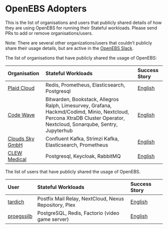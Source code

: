 # OpenEBS Adopters

This is the list of organisations and users that publicly shared details of how they are using OpenEBS for running their Stateful workloads.  Please send PRs to add or remove organisations/users.

Note: There are several other organizations/users that couldn’t publicly share their usage details, but are active in the [OpenEBS Slack](https://slack.openebs.io). 

The list of organisations that have publicly shared the usage of OpenEBS:

| Organisation | Stateful Workloads | Success Story |
| :--- | :--- | :--- |
| [Plaid Cloud](https://github.com/PlaidCloud) | Redis, Prometheus, Elasticsearch, Postgresql | [English](./adopters/plaidcloud/README.md) |
| [Code Wave](https://codewave.eu/) | Bitwarden, Bookstack, Allegros Ralph, Limesurvey, Grafana, Hackmd/Codimd, Minio, Nextcloud, Percona XtraDB Cluster Operator, Nextcloud, Sonarqube, Sentry, Jupyterhub | [English](./adopters/codewave/README.md) |
| [Clouds Sky GmbH](https://cloudssky.com/en/) | Confluent Kafka, Strimzi Kafka, Elasticsearch, Prometheus | [English](./adopters/cloudssky/README.md) |
| [CLEW Medical](https://clewmed.com/) | Postgresql, Keycloak, RabbitMQ | [English](./adopters/clewmedical/README.md) |


The list of users that have publicly shared the usage of OpenEBS.

| User | Stateful Workloads | Success Story |
| :--- | :--- | :--- |
| [tardich](https://github.com/tardich) | Postfix Mail Relay, NextCloud, Nexus Repository, Plex | [English](./adopters/users/tardich/README.md)  | 
| [proegssilb](https://github.com/proegssilb) | PostgreSQL, Redis, Factorio (video game server) | [English](./adopters/users/proegssilb/README.md)  | 




